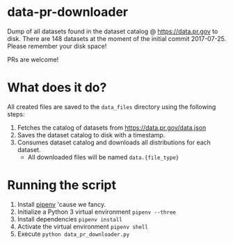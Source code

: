 # data-pr-downloader
Dump of all datasets found in the dataset catalog @ https://data.pr.gov to disk. There are 148 datasets at the moment of the initial commit 2017-07-25. Please remember your disk space!

PRs are welcome!

# What does it do?

All created files are saved to the `data_files` directory using the following steps:

1. Fetches the catalog of datasets from https://data.pr.gov/data.json
2. Saves the dataset catalog to disk with a timestamp.
3. Consumes dataset catalog and downloads all distributions for each dataset.
    * All downloaded files will be named `data.{file_type}`

# Running the script

1. Install [pipenv](https://github.com/kennethreitz/pipenv) 'cause we fancy.
2. Initialize a Python 3 virtual environment `pipenv --three`
3. Install dependencies `pipenv install`
4. Activate the virtual environment `pipenv shell`
5. Execute `python data_pr_downloader.py`